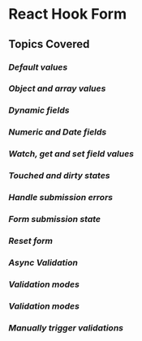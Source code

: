 # **React Hook Form**

## Topics Covered

### *Default values*
### *Object and array values*
### *Dynamic fields*
### *Numeric and Date fields*
### *Watch, get and set field values*
### *Touched and dirty states*
### *Handle submission errors*
### *Form submission state*
### *Reset form*
### *Async Validation*
### *Validation modes*
### *Validation modes*
### *Manually trigger validations*



